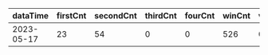 |dataTime|firstCnt|secondCnt|thirdCnt|fourCnt|winCnt|vrate|wrate|
|-|-|-|-|-|-|-|-|
|2023-05-17|23|54|0|0|526|0%|0%|